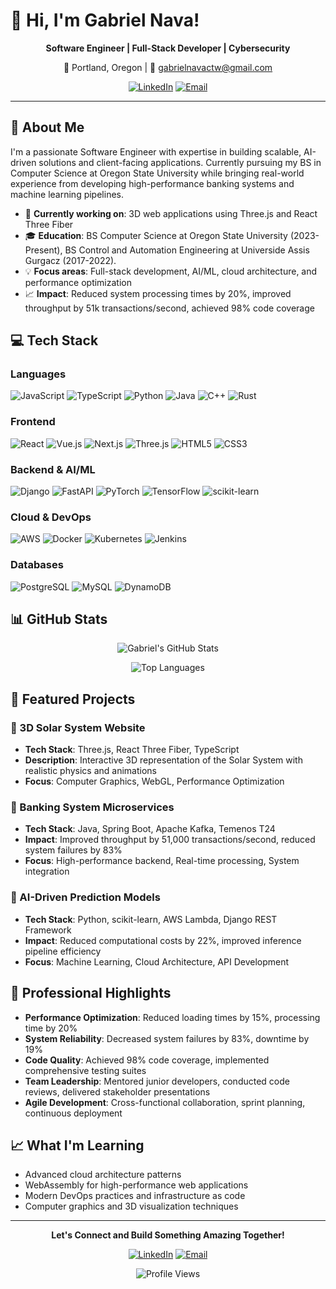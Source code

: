 # 👋 Hi, I'm Gabriel Nava!

<div align="center">
  
  **Software Engineer | Full-Stack Developer | Cybersecurity**
  
  📍 Portland, Oregon | 📧 gabrielnavactw@gmail.com
  
  [![LinkedIn](https://img.shields.io/badge/LinkedIn-0077B5?style=for-the-badge&logo=linkedin&logoColor=white)](https://www.linkedin.com/in/gabriel-nava-8bb091208/)
  [![Email](https://img.shields.io/badge/Email-D14836?style=for-the-badge&logo=gmail&logoColor=white)](mailto:gabrielnavactw@gmail.com)
  
</div>

---

## 🚀 About Me

I'm a passionate Software Engineer with expertise in building scalable, AI-driven solutions and client-facing applications. Currently pursuing my BS in Computer Science at Oregon State University while bringing real-world experience from developing high-performance banking systems and machine learning pipelines.

- 🔭 **Currently working on**: 3D web applications using Three.js and React Three Fiber
- 🎓 **Education**: BS Computer Science at Oregon State University (2023-Present), BS Control and Automation Engineering at Universide Assis Gurgacz (2017-2022).
- 💡 **Focus areas**: Full-stack development, AI/ML, cloud architecture, and performance optimization
- 📈 **Impact**: Reduced system processing times by 20%, improved throughput by 51k transactions/second, achieved 98% code coverage

## 💻 Tech Stack

### Languages
![JavaScript](https://img.shields.io/badge/JavaScript-F7DF1E?style=flat-square&logo=javascript&logoColor=black)
![TypeScript](https://img.shields.io/badge/TypeScript-007ACC?style=flat-square&logo=typescript&logoColor=white)
![Python](https://img.shields.io/badge/Python-3776AB?style=flat-square&logo=python&logoColor=white)
![Java](https://img.shields.io/badge/Java-ED8B00?style=flat-square&logo=java&logoColor=white)
![C++](https://img.shields.io/badge/C++-00599C?style=flat-square&logo=cplusplus&logoColor=white)
![Rust](https://img.shields.io/badge/Rust-000000?style=flat-square&logo=rust&logoColor=white)

### Frontend
![React](https://img.shields.io/badge/React-20232A?style=flat-square&logo=react&logoColor=61DAFB)
![Vue.js](https://img.shields.io/badge/Vue.js-4FC08D?style=flat-square&logo=vue.js&logoColor=white)
![Next.js](https://img.shields.io/badge/Next.js-000000?style=flat-square&logo=nextdotjs&logoColor=white)
![Three.js](https://img.shields.io/badge/Three.js-000000?style=flat-square&logo=three.js&logoColor=white)
![HTML5](https://img.shields.io/badge/HTML5-E34F26?style=flat-square&logo=html5&logoColor=white)
![CSS3](https://img.shields.io/badge/CSS3-1572B6?style=flat-square&logo=css3&logoColor=white)

### Backend & AI/ML
![Django](https://img.shields.io/badge/Django-092E20?style=flat-square&logo=django&logoColor=white)
![FastAPI](https://img.shields.io/badge/FastAPI-009688?style=flat-square&logo=fastapi&logoColor=white)
![PyTorch](https://img.shields.io/badge/PyTorch-EE4C2C?style=flat-square&logo=pytorch&logoColor=white)
![TensorFlow](https://img.shields.io/badge/TensorFlow-FF6F00?style=flat-square&logo=tensorflow&logoColor=white)
![scikit-learn](https://img.shields.io/badge/scikit--learn-F7931E?style=flat-square&logo=scikit-learn&logoColor=white)

### Cloud & DevOps
![AWS](https://img.shields.io/badge/AWS-232F3E?style=flat-square&logo=amazon-aws&logoColor=white)
![Docker](https://img.shields.io/badge/Docker-2496ED?style=flat-square&logo=docker&logoColor=white)
![Kubernetes](https://img.shields.io/badge/Kubernetes-326CE5?style=flat-square&logo=kubernetes&logoColor=white)
![Jenkins](https://img.shields.io/badge/Jenkins-D24939?style=flat-square&logo=jenkins&logoColor=white)

### Databases
![PostgreSQL](https://img.shields.io/badge/PostgreSQL-316192?style=flat-square&logo=postgresql&logoColor=white)
![MySQL](https://img.shields.io/badge/MySQL-4479A1?style=flat-square&logo=mysql&logoColor=white)
![DynamoDB](https://img.shields.io/badge/DynamoDB-4053D6?style=flat-square&logo=amazon-dynamodb&logoColor=white)

## 📊 GitHub Stats

<div align="center">
  
  ![Gabriel's GitHub Stats](https://github-readme-stats.vercel.app/api?username=gnavadev&show_icons=true&theme=tokyonight&hide_border=true&count_private=true)
  
  ![Top Languages](https://github-readme-stats.vercel.app/api/top-langs/?username=gnavadev&layout=compact&theme=tokyonight&hide_border=true&langs_count=8)
  
</div>

## 🌟 Featured Projects

### 🌌 3D Solar System Website
- **Tech Stack**: Three.js, React Three Fiber, TypeScript
- **Description**: Interactive 3D representation of the Solar System with realistic physics and animations
- **Focus**: Computer Graphics, WebGL, Performance Optimization

### 🏦 Banking System Microservices
- **Tech Stack**: Java, Spring Boot, Apache Kafka, Temenos T24
- **Impact**: Improved throughput by 51,000 transactions/second, reduced system failures by 83%
- **Focus**: High-performance backend, Real-time processing, System integration

### 🤖 AI-Driven Prediction Models
- **Tech Stack**: Python, scikit-learn, AWS Lambda, Django REST Framework
- **Impact**: Reduced computational costs by 22%, improved inference pipeline efficiency
- **Focus**: Machine Learning, Cloud Architecture, API Development

## 🎯 Professional Highlights

- **Performance Optimization**: Reduced loading times by 15%, processing time by 20%
- **System Reliability**: Decreased system failures by 83%, downtime by 19%
- **Code Quality**: Achieved 98% code coverage, implemented comprehensive testing suites
- **Team Leadership**: Mentored junior developers, conducted code reviews, delivered stakeholder presentations
- **Agile Development**: Cross-functional collaboration, sprint planning, continuous deployment

## 📈 What I'm Learning

- Advanced cloud architecture patterns
- WebAssembly for high-performance web applications
- Modern DevOps practices and infrastructure as code
- Computer graphics and 3D visualization techniques

---

<div align="center">
  
  **Let's Connect and Build Something Amazing Together!**
  
  [![LinkedIn](https://img.shields.io/badge/LinkedIn-0077B5?style=for-the-badge&logo=linkedin&logoColor=white)](https://www.linkedin.com/in/gabriel-nava-8bb091208/)
  [![Email](https://img.shields.io/badge/Email-D14836?style=for-the-badge&logo=gmail&logoColor=white)](mailto:gabrielnavactw@gmail.com)
  
  ![Profile Views](https://komarev.com/ghpvc/?username=gnavadev&color=blueviolet&style=flat-square)
  
</div>
